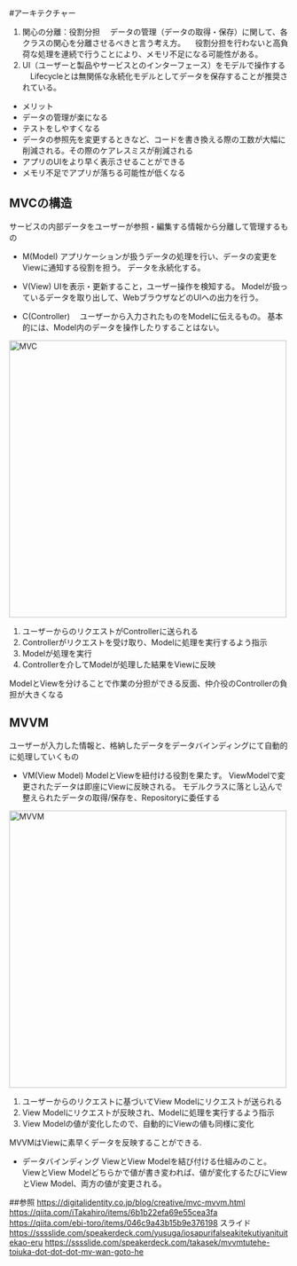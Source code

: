 #アーキテクチャー
1. 関心の分離：役割分担
　データの管理（データの取得・保存）に関して、各クラスの関心を分離させるべきと言う考え方。
　役割分担を行わないと高負荷な処理を連続で行うことにより、メモリ不足になる可能性がある。
2. UI（ユーザーと製品やサービスとのインターフェース）をモデルで操作する
　Lifecycleとは無関係な永続化モデルとしてデータを保存することが推奨されている。
* メリット
 * データの管理が楽になる
 * テストをしやすくなる
 * データの参照先を変更するときなど、コードを書き換える際の工数が大幅に削減される。その際のケアレスミスが削減される
 * アプリのUIをより早く表示させることができる
 * メモリ不足でアプリが落ちる可能性が低くなる
 
## MVCの構造
サービスの内部データをユーザーが参照・編集する情報から分離して管理するもの
* M(Model)
  アプリケーションが扱うデータの処理を行い、データの変更をViewに通知する役割を担う。
  データを永続化する。
  
* V(View)
 UIを表示・更新すること，ユーザー操作を検知する。
  Modelが扱っているデータを取り出して、WebブラウザなどのUIへの出力を行う。
 
  
  
* C(Controller)
　ユーザーから入力されたものをModelに伝えるもの。
 基本的には、Model内のデータを操作したりすることはない。
 

<img width="500" alt="MVC" src="https://digitalidentity.co.jp/blog/wp/wp-content/uploads/2019/12/mvcIllust.jpg">

1. ユーザーからのリクエストがControllerに送られる
2. Controllerがリクエストを受け取り、Modelに処理を実行するよう指示
3. Modelが処理を実行
4. Controllerを介してModelが処理した結果をViewに反映

ModelとViewを分けることで作業の分担ができる反面、仲介役のControllerの負担が大きくなる

## MVVM
ユーザーが入力した情報と、格納したデータをデータバインディングにて自動的に処理していくもの
 * VM(View Model)
 ModelとViewを紐付ける役割を果たす。
 ViewModelで変更されたデータは即座にViewに反映される。
 モデルクラスに落とし込んで整えられたデータの取得/保存を、Repositoryに委任する
 <img width="500" alt="MVVM" src="https://digitalidentity.co.jp/blog/wp/wp-content/uploads/2019/12/mvvmIllust.jpg">

1. ユーザーからのリクエストに基づいてView Modelにリクエストが送られる
2. View Modelにリクエストが反映され、Modelに処理を実行するよう指示
3. View Modelの値が変化したので、自動的にViewの値も同様に変化

MVVMはViewに素早くデータを反映することができる.

* データバインディング
ViewとView Modelを結び付ける仕組みのこと。
ViewとView Modelどちらかで値が書き変われば、値が変化するたびにViewとView Model、両方の値が変更される。

##参照
https://digitalidentity.co.jp/blog/creative/mvc-mvvm.html
https://qiita.com/iTakahiro/items/6b1b22efa69e55cea3fa
https://qiita.com/ebi-toro/items/046c9a43b15b9e376198
スライド
https://sssslide.com/speakerdeck.com/yusuga/iosapurifalseakitekutiyanituitekao-eru
https://sssslide.com/speakerdeck.com/takasek/mvvmtutehe-toiuka-dot-dot-dot-mv-wan-goto-he
